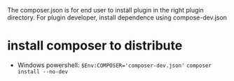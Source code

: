 The composer.json is for end user to install plugin in the right plugin directory.
For plugin developer, install dependence using compose-dev.json

# install composer to distribute
- Windows powershell:
` $Env:COMPOSER='composer-dev.json' `
` composer install --no-dev ` 